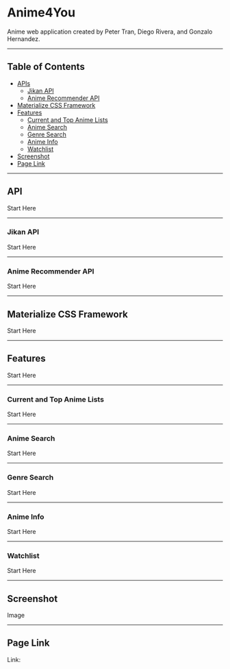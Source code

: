 # Anime4You

Anime web application created by Peter Tran, Diego Rivera, and Gonzalo Hernandez.

---

## Table of Contents

- [APIs](#apis)
  - [Jikan API](#jikan)
  - [Anime Recommender API](#anime-recommender)
- [Materialize CSS Framework](#materialize)
- [Features](#features)
  - [Current and Top Anime Lists](#current-top)
  - [Anime Search](#anime-search)
  - [Genre Search](#genre-search)
  - [Anime Info](#anime-info)
  - [Watchlist](#watchlist)
- [Screenshot](#screenshot)
- [Page Link](#page-link)

---

<a name="apis"></a>

## API

Start Here

---

<a name="jikan"></a>

### Jikan API

Start Here

---

<a name="anime-recommender"></a>

### Anime Recommender API

Start Here

---

<a name="materialize"></a>

## Materialize CSS Framework

Start Here

---

<a name="features"></a>

## Features

Start Here

---

<a name="current-top"></a>

### Current and Top Anime Lists

Start Here

---

<a name="anime-search"></a>

### Anime Search

Start Here

---

<a name="genre-search"></a>

### Genre Search

Start Here

---

<a name="anime-info"></a>

### Anime Info

Start Here

---

<a name="watchlist"></a>

### Watchlist

Start Here

---

<a name="screenshot"></a>

## Screenshot

Image

---

<a name="page-link"></a>

## Page Link

Link:
